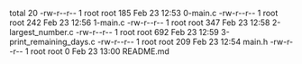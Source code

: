total 20
-rw-r--r-- 1 root root 185 Feb 23 12:53 0-main.c
-rw-r--r-- 1 root root 242 Feb 23 12:56 1-main.c
-rw-r--r-- 1 root root 347 Feb 23 12:58 2-largest_number.c
-rw-r--r-- 1 root root 692 Feb 23 12:59 3-print_remaining_days.c
-rw-r--r-- 1 root root 209 Feb 23 12:54 main.h
-rw-r--r-- 1 root root   0 Feb 23 13:00 README.md
